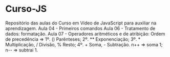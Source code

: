 # Curso-JS
Repositório das aulas do Curso em Vídeo de JavaScript para auxiliar na aprendizagem.
Aula 04 - Primeiros comandos
Aula 06 - Tratamento de dados: formatação.
Aula 07 - Operadores aritméticos e de atribição: 
          Ordem de precedência => 1º. () Parênteses; 2º. ** Exponenciação; 3º. * Multiplicação, / Divisão, % Resto; 4º. + Soma, - Subtração. 
          n++ => soma 1; n-- => subtrai 1.
